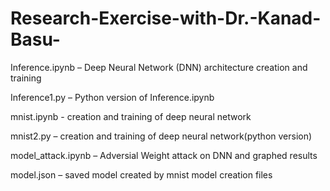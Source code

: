 # Research-Exercise-with-Dr.-Kanad-Basu-
Inference.ipynb – Deep Neural Network (DNN) architecture creation and training

Inference1.py – Python version of Inference.ipynb

mnist.ipynb - creation and training of deep neural network

mnist2.py – creation and training of deep neural network(python version) 

model_attack.ipynb – Adversial Weight attack on DNN and graphed results

model.json – saved model created by mnist model creation files
